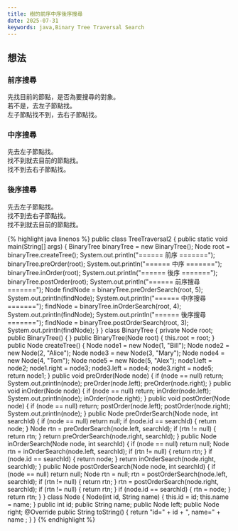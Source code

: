 ```yaml
---
title: 樹的前序中序後序搜尋
date: 2025-07-31
keywords: java,Binary Tree Traversal Search
---
```

## 想法
### 前序搜尋
先找目前的節點，是否為要搜尋的對象。<br>
若不是，去左子節點找。<br>
左子節點找不到，去右子節點找。<br>

### 中序搜尋
先去左子節點找。<br>
找不到就去目前的節點找。<br>
找不到去右子節點找。<br>
### 後序搜尋
先去左子節點找。<br>
找不到去右子節點找。<br>
找不到就去目前的節點找。<br>

{% highlight java linenos %}
public class TreeTraversal2 {
  public static void main(String[] args) {
    BinaryTree binaryTree = new BinaryTree();
    Node root = binaryTree.createTree();
    System.out.println("====== 前序 =======");
    binaryTree.preOrder(root);
    System.out.println("====== 中序 =======");
    binaryTree.inOrder(root);
    System.out.println("====== 後序 =======");
    binaryTree.postOrder(root);
    System.out.println("====== 前序搜尋 =======");
    Node findNode = binaryTree.preOrderSearch(root, 5);
    System.out.println(findNode);
    System.out.println("====== 中序搜尋 =======");
    findNode = binaryTree.inOrderSearch(root, 4);
    System.out.println(findNode);
    System.out.println("====== 後序搜尋 =======");
    findNode = binaryTree.postOrderSearch(root, 3);
    System.out.println(findNode);
  }
}
class BinaryTree {
  private Node root;
  public BinaryTree() {
  }
  public BinaryTree(Node root) {
    this.root = root;
  }
  public Node createTree() {
    Node node1 = new Node(1, "Bill");
    Node node2 = new Node(2, "Alice");
    Node node3 = new Node(3, "Mary");
    Node node4 = new Node(4, "Tom");
    Node node5 = new Node(5, "Alex");
    node1.left = node2;
    node1.right = node3;
    node3.left = node4;
    node3.right = node5;
    return node1;
  }
  public void preOrder(Node node) {
    if (node == null) return;
    System.out.println(node);
    preOrder(node.left);
    preOrder(node.right);
  }
  public void inOrder(Node node) {
    if (node == null) return;
    inOrder(node.left);
    System.out.println(node);
    inOrder(node.right);
  }
  public void postOrder(Node node) {
    if (node == null) return;
    postOrder(node.left);
    postOrder(node.right);
    System.out.println(node);
  }
  public Node preOrderSearch(Node node, int searchId) {
    if (node == null) return null;
    if (node.id == searchId) {
      return node;
    }
    Node rtn = preOrderSearch(node.left, searchId);
    if (rtn != null) {
      return rtn;
    }
    return preOrderSearch(node.right, searchId);
  }
  public Node inOrderSearch(Node node, int searchId) {
    if (node == null) return null;
    Node rtn = inOrderSearch(node.left, searchId);
    if (rtn != null) {
      return rtn;
    }
    if (node.id == searchId) {
      return node;
    }
    return inOrderSearch(node.right, searchId);
  }
  public Node postOrderSearch(Node node, int searchId) {
    if (node == null) return null;
    Node rtn = null;
    rtn = postOrderSearch(node.left, searchId);
    if (rtn != null) {
      return rtn;
    }
    rtn = postOrderSearch(node.right, searchId);
    if (rtn != null) {
      return rtn;
    }
    if (node.id == searchId) {
      rtn = node;
    }
    return rtn;
  }
}
class Node {
  Node(int id, String name) {
    this.id = id;
    this.name = name;
  }
  public int id;
  public String name;
  public Node left;
  public Node right;
  @Override
  public String toString() {
    return
        "id=" + id +
            ", name=" + name ;
  }
}
{% endhighlight %}